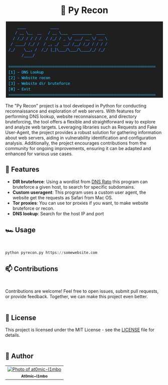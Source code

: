 <h1 align="center">👀 Py Recon</h1>

<p align="center"><img src="project_image.png"> </img></p>

<p>The "Py Recon" project is a tool developed in Python for conducting reconnaissance and exploration of web servers. With features for performing DNS lookup, website reconnaissance, and directory bruteforcing, the tool offers a flexible and straightforward way to explore and analyze web targets. Leveraging libraries such as Requests and Fake User-Agent, the project provides a robust solution for gathering information about web servers, aiding in vulnerability identification and configuration analysis. Additionally, the project encourages contributions from the community for ongoing improvements, ensuring it can be adapted and enhanced for various use cases.</p>

## 🔑 Features

- **DIR bruteforce**: Using a wordlist from <a href="https://github.com/ricardolongatto/dnsrato">DNS Rato</a> this program can bruteforce a given host, to search for specific subdomains.
- **Custom useragent**: This program uses a custom user agent, the website get the requests as Safari from Mac OS.
- **Tor proxies**: You can use tor proxies if you want, to make website bruteforce or recon.
- **DNS lookup**: Search for the host IP and port

## 🏎️ Usage<br></br>

```python
python pyrecon.py https://somewebsite.com
```

## 📫 Contributions<br></br>

Contributions are welcome! Feel free to open issues, submit pull requests, or provide feedback. Together, we can make this project even better.<br></br>


## 📝 License

This project is licensed under the MIT License - see the [LICENSE](LICENSE) file for details.<br></br>


## 🦄 Author

<table>
  <tr>
    <td align="center">
      <a href="#" title="author image">
        <img src="https://avatars.githubusercontent.com/u/134895141?v=4" width="100px;" alt="Photo of at0mic-l1mbo"/><br>
        <sub>
          <b>At0mic-l1mbo</b>
        </sub>
      </a>
    </td>
  </tr>
</table>
